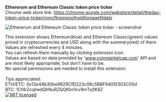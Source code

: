 <b>Ethererum and Ethereum Classic token price ticker</b></br>
Chrome web store link:
https://chrome.google.com/webstore/detail/thedao-token-price-ticker/noncfbjpmpnolholdlloniagefildabj

![Ethererum and Ethereum Classic token price ticker - screenshot](https://raw.githubusercontent.com/johnerfx/Ethers-price-ticker/master/screenshot.png)

This extension shows Ethereum(blue) and Ethereum Classic(green) values priced in cryptocurrencies and USD along with the summary(red) of them.</br>
Values are refreshed every 4 minutes.</br>
You can refresh them manually by clicking extension icon.</br>
Values are based on data provided by 'www.coinmarketcap.com' API and are most likely appropriate, but don't have to be.</br>
No special permissions are needed to install this extension.
</br></br>
Tips appreciated:</br>
ETH/ETC: 0x12e44b30be9929CfD223c06c5B8F9405f303C00d </br>
BTC: 1Cf4rZcqhedQhNuRZQQKhn1cv9mTxj1K6Z </br>
[![MIT licensed](https://img.shields.io/badge/license-MIT-blue.svg)](https://github.com/johnerfx/Ethers-price-ticker/blob/master/LICENSE)
